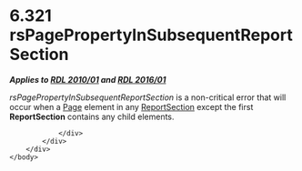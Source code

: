 <html dir="LTR" xmlns:mshelp="http://msdn.microsoft.com/mshelp" xmlns:ddue="http://ddue.schemas.microsoft.com/authoring/2003/5" xmlns:xlink="http://www.w3.org/1999/xlink" xmlns:tool="http://www.microsoft.com/tooltip">
    <head>
        <meta http-equiv="Content-Type" content="text/html; CHARSET=utf-8"></meta>
        <meta name="save" content="history"></meta>
        <title>6.321 rsPagePropertyInSubsequentReportSection</title>
        <xml>
            <mshelp:toctitle title="6.321 rsPagePropertyInSubsequentReportSection"></mshelp:toctitle>
            <mshelp:rltitle title="[MS-RDL]: rsPagePropertyInSubsequentReportSection"></mshelp:rltitle>
            <mshelp:keyword index="A" term="14472b84-309a-49f5-8b05-d9804737c578"></mshelp:keyword>
            <mshelp:attr name="DCSext.ContentType" value="open specification"></mshelp:attr>
            <mshelp:attr name="AssetID" value="14472b84-309a-49f5-8b05-d9804737c578"></mshelp:attr>
            <mshelp:attr name="TopicType" value="kbRef"></mshelp:attr>
            <mshelp:attr name="DCSext.Title" value="[MS-RDL]: rsPagePropertyInSubsequentReportSection" />
        </xml>
    </head>
    <body>
        <div id="header">
            <h1 class="heading">6.321 rsPagePropertyInSubsequentReportSection</h1>
        </div>
        <div id="mainSection">
            <div id="mainBody">
                <div id="allHistory" class="saveHistory"></div>
                <div id="sectionSection0" class="section" name="collapseableSection">
                    

<p><b><i>Applies to </i></b><a href="3428e690-a348-4ec7-8a6a-8efb42d2cdee.htm"><b><i>RDL 2010/01</i></b></a><b><i>
and </i></b><a href="52ce3983-2bfc-4e72-9359-42aaf5fe4509.htm"><b><i>RDL 2016/01</i></b></a></p>

<p><i>rsPagePropertyInSubsequentReportSection</i> is a
non-critical error that will occur when a <a href="b5e525d5-00d6-4e1a-8813-55f327da6b4c.htm">Page</a> element in any <a href="96c3d25f-d8ce-4fe4-ab03-592edaa4a1da.htm">ReportSection</a> except the
first <b>ReportSection</b> contains any child elements.</p>


                </div>
            </div>
        </div>
    </body>
</html>
